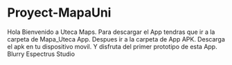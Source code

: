 # Proyect-MapaUni
Hola Bienvenido a Uteca Maps.
Para descargar el App tendras que ir a la carpeta de Mapa_Uteca App.
Despues ir a la carpeta de App APK.
Descarga el apk en tu dispositivo movil.
Y disfruta del primer prototipo de esta App.
Blurry Espectrus Studio

